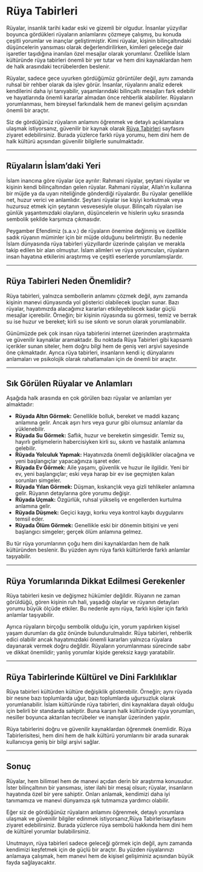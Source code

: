 # Rüya Tabirleri

Rüyalar, insanlık tarihi kadar eski ve gizemli bir olgudur. İnsanlar yüzyıllar boyunca gördükleri rüyaların anlamlarını çözmeye çalışmış, bu konuda çeşitli yorumlar ve inançlar geliştirmiştir. Kimi rüyalar, kişinin bilinçaltındaki düşüncelerin yansıması olarak değerlendirilirken, kimileri geleceğe dair işaretler taşıdığına inanılan özel mesajlar olarak yorumlanır. Özellikle İslam kültüründe rüya tabirleri önemli bir yer tutar ve hem dini kaynaklardan hem de halk arasındaki tecrübelerden beslenir. 

Rüyalar, sadece gece uyurken gördüğümüz görüntüler değil, aynı zamanda ruhsal bir rehber olarak da işlev görür. İnsanlar, rüyalarını analiz ederek kendilerini daha iyi tanıyabilir, yaşamlarındaki bilinçaltı mesajları fark edebilir ve hayatlarında önemli kararlar almadan önce rehberlik alabilirler. Rüyaların yorumlanması, hem bireysel farkındalık hem de manevi gelişim açısından önemli bir araçtır.

Siz de gördüğünüz rüyaların anlamını öğrenmek ve detaylı açıklamalara ulaşmak istiyorsanız, güvenilir bir kaynak olarak [Rüya Tabirleri](https://www.islamiruyatabirleri.org/) sayfasını ziyaret edebilirsiniz. Burada yüzlerce farklı rüya yorumu, hem dini hem de halk kültürü açısından güvenilir bilgilerle sunulmaktadır.

---

## Rüyaların İslam’daki Yeri

İslam inancına göre rüyalar üçe ayrılır: Rahmani rüyalar, şeytani rüyalar ve kişinin kendi bilinçaltından gelen rüyalar. Rahmani rüyalar, Allah’ın kullarına bir müjde ya da uyarı niteliğinde gönderdiği rüyalardır. Bu rüyalar genellikle net, huzur verici ve anlamlıdır. Şeytani rüyalar ise kişiyi korkutmak veya huzursuz etmek için şeytanın vesvesesiyle oluşur. Bilinçaltı rüyaları ise günlük yaşantımızdaki olayların, düşüncelerin ve hislerin uyku sırasında sembolik şekilde karşımıza çıkmasıdır.

Peygamber Efendimiz (s.a.v.) de rüyaların önemine değinmiş ve özellikle sadık rüyanın müminler için bir müjde olduğunu belirtmiştir. Bu nedenle İslam dünyasında rüya tabirleri yüzyıllardır üzerinde çalışılan ve merakla takip edilen bir alan olmuştur. İslam alimleri ve rüya yorumcuları, rüyaların insan hayatına etkilerini araştırmış ve çeşitli eserlerde yorumlamışlardır.

---

## Rüya Tabirleri Neden Önemlidir?

Rüya tabirleri, yalnızca sembollerin anlamını çözmek değil, aynı zamanda kişinin manevi dünyasında yol gösterici olabilecek ipuçları sunar. Bazı rüyalar, hayatımızda alacağımız kararları etkileyebilecek kadar güçlü mesajlar içerebilir. Örneğin; bir kişinin rüyasında su görmesi, temiz ve berrak su ise huzur ve bereket; kirli su ise sıkıntı ve sorun olarak yorumlanabilir.

Günümüzde pek çok insan rüya tabirlerini internet üzerinden araştırmakta ve güvenilir kaynaklar aramaktadır. Bu noktada Rüya Tabirleri gibi kapsamlı içerikler sunan siteler, hem doğru bilgi hem de geniş veri arşivi sayesinde öne çıkmaktadır. Ayrıca rüya tabirleri, insanların kendi iç dünyalarını anlamaları ve psikolojik olarak rahatlamaları için de önemli bir araçtır.

---

## Sık Görülen Rüyalar ve Anlamları

Aşağıda halk arasında en çok görülen bazı rüyalar ve anlamları yer almaktadır:

- **Rüyada Altın Görmek:** Genellikle bolluk, bereket ve maddi kazanç anlamına gelir. Ancak aşırı hırs veya gurur gibi olumsuz anlamlar da yüklenebilir.  
- **Rüyada Su Görmek:** Saflık, huzur ve bereketin simgesidir. Temiz su, hayırlı gelişmelerin habercisiyken kirli su, sıkıntı ve hastalık anlamına gelebilir.  
- **Rüyada Yolculuk Yapmak:** Hayatınızda önemli değişiklikler olacağına ve yeni başlangıçlar yapacağınıza işaret eder.  
- **Rüyada Ev Görmek:** Aile yaşamı, güvenlik ve huzur ile ilgilidir. Yeni bir ev, yeni başlangıçlar; eski veya harap bir ev ise geçmişten kalan sorunları simgeler.  
- **Rüyada Yılan Görmek:** Düşman, kıskançlık veya gizli tehlikeler anlamına gelir. Rüyanın detaylarına göre yorumu değişir.  
- **Rüyada Uçmak:** Özgürlük, ruhsal yükseliş ve engellerden kurtulma anlamına gelir.  
- **Rüyada Düşmek:** Geçici kaygı, korku veya kontrol kaybı duygularını temsil eder.  
- **Rüyada Ölüm Görmek:** Genellikle eski bir dönemin bitişini ve yeni başlangıcı simgeler; gerçek ölüm anlamına gelmez.

Bu tür rüya yorumlarının çoğu hem dini kaynaklardan hem de halk kültüründen beslenir. Bu yüzden aynı rüya farklı kültürlerde farklı anlamlar taşıyabilir.

---

## Rüya Yorumlarında Dikkat Edilmesi Gerekenler

Rüya tabirleri kesin ve değişmez hükümler değildir. Rüyanın ne zaman görüldüğü, gören kişinin ruh hali, yaşadığı olaylar ve rüyanın detayları yorumu büyük ölçüde etkiler. Bu nedenle aynı rüya, farklı kişiler için farklı anlamlar taşıyabilir.  

Ayrıca rüyaların birçoğu sembolik olduğu için, yorum yapılırken kişisel yaşam durumları da göz önünde bulundurulmalıdır. Rüya tabirleri, rehberlik edici olabilir ancak hayatımızdaki önemli kararları yalnızca rüyalara dayanarak vermek doğru değildir. Rüyaların yorumlanması sürecinde sabır ve dikkat önemlidir; yanlış yorumlar kişide gereksiz kaygı yaratabilir.

---

## Rüya Tabirlerinde Kültürel ve Dini Farklılıklar

Rüya tabirleri kültürden kültüre değişiklik gösterebilir. Örneğin; aynı rüyada bir nesne bazı toplumlarda uğur, bazı toplumlarda uğursuzluk olarak yorumlanabilir. İslam kültüründe rüya tabirleri, dini kaynaklara dayalı olduğu için belirli bir standarda sahiptir. Buna karşın halk kültüründe rüya yorumları, nesiller boyunca aktarılan tecrübeler ve inanışlar üzerinden yapılır. 

Rüya tabirlerini doğru ve güvenilir kaynaklardan öğrenmek önemlidir. Rüya Tabirlerisitesi, hem dini hem de halk kültürü yorumlarını bir arada sunarak kullanıcıya geniş bir bilgi arşivi sağlar.

---

## Sonuç

Rüyalar, hem bilimsel hem de manevi açıdan derin bir araştırma konusudur. İster bilinçaltının bir yansıması, ister ilahi bir mesaj olsun; rüyalar, insanların hayatında özel bir yere sahiptir. Onları anlamak, kendimizi daha iyi tanımamıza ve manevi dünyamıza ışık tutmamıza yardımcı olabilir.  

Eğer siz de gördüğünüz rüyaların anlamını öğrenmek, detaylı yorumlara ulaşmak ve güvenilir bilgiler edinmek istiyorsanız,Rüya Tabirlerisayfasını ziyaret edebilirsiniz. Burada yüzlerce rüya sembolü hakkında hem dini hem de kültürel yorumlar bulabilirsiniz.  

Unutmayın, rüya tabirleri sadece geleceği görmek için değil, aynı zamanda kendimizi keşfetmek için de güçlü bir araçtır. Bu yüzden rüyalarınızı anlamaya çalışmak, hem manevi hem de kişisel gelişiminiz açısından büyük fayda sağlayacaktır.
